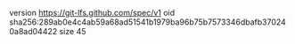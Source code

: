 version https://git-lfs.github.com/spec/v1
oid sha256:289ab0e4c4ab59a68ad51541b1979ba96b75b7573346dbafb370240a8ad04422
size 45
